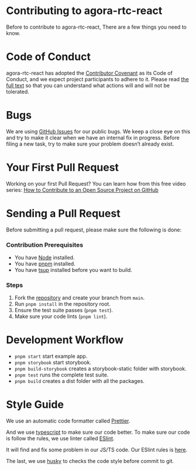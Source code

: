 # Contributing to agora-rtc-react

Before to contribute to agora-rtc-react, There are a few things you need to know.

# Code of Conduct

agora-rtc-react has adopted the [Contributor Covenant][homepage] as its Code of Conduct, and we expect project participants to adhere to it. Please read [the full text](CODE_OF_CONDUCT.md) so that you can understand what actions will and will not be tolerated.

# Bugs

We are using [GitHub Issues](https://github.com/AgoraIO-Extensions/agora-rtc-react/issues) for our public bugs. We keep a close eye on this and try to make it clear when we have an internal fix in progress. Before filing a new task, try to make sure your problem doesn’t already exist.

# Your First Pull Request

Working on your first Pull Request? You can learn how from this free video series:
[How to Contribute to an Open Source Project on GitHub](https://egghead.io/courses/how-to-contribute-to-an-open-source-project-on-github)

# Sending a Pull Request

Before submitting a pull request, please make sure the following is done:

### Contribution Prerequisites

- You have [Node](https://nodejs.org/en) installed.
- You have [pnpm](https://github.com/pnpm/pnpm) installed.
- You have [tsup](https://github.com/egoist/tsup) installed before you want to build.

### Steps

1. Fork the [repository](https://github.com/AgoraIO-Extensions/agora-rtc-react) and create your branch from `main`.
2. Run `pnpm install` in the repository root.
3. Ensure the test suite passes (`pnpm test`).
4. Make sure your code lints (`pnpm lint`).

# Development Workflow

- `pnpm start` start example app.
- `pnpm storybook` start storybook.
- `pnpm build-storybook` creates a storybook-static folder with storybook.
- `pnpm test` runs the complete test suite.
- `pnpm build` creates a dist folder with all the packages.

# Style Guide

We use an automatic code formatter called [Prettier](https://prettier.io/).

And we use [typescript](https://www.typescriptlang.org/) to make sure our code better. To make sure our code is follow the rules, we use linter called [ESlint](https://github.com/eslint/eslint).

It will find and fix some problem in our JS/TS code. Our ESlint rules is [here](.eslintrc).

The last, we use [husky](https://github.com/typicode/husky) to checks the code style before commit to git.

[homepage]: https://www.contributor-covenant.org
